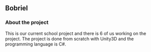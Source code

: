 ## Bobriel

### About the project
This is our current school project and there is 6 of us working on the project. The project is done from scratch with Unity3D and the programming language is C#.
